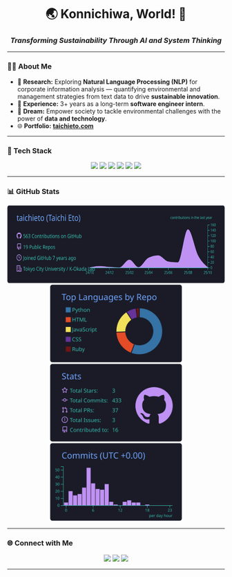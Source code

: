 <div align="center">

# 🌏 Konnichiwa, World! 👋  
### _Transforming Sustainability Through AI and System Thinking_

</div>

---

### 👨‍💻 About Me

- 🔭 **Research:** Exploring **Natural Language Processing (NLP)** for corporate information analysis — quantifying environmental and management strategies from text data to drive **sustainable innovation**.  
- 💼 **Experience:** 3+ years as a long-term **software engineer intern**. 
- 🌱 **Dream:** Empower society to tackle environmental challenges with the power of **data and technology**.  
- 🌐 **Portfolio:** [**taichieto.com**](https://taichieto.com)

---

### 🚀 Tech Stack

<p align="center">
  <a href="https://www.python.org" target="_blank"><img src="https://img.shields.io/badge/Python-3776AB.svg?style=for-the-badge&logo=python&logoColor=white"></a>
  <a href="https://pytorch.org/" target="_blank"><img src="https://img.shields.io/badge/PyTorch-EE4C2C.svg?style=for-the-badge&logo=pytorch&logoColor=white"></a>
  <a href="https://huggingface.co/" target="_blank"><img src="https://img.shields.io/badge/HuggingFace-FFD21E.svg?style=for-the-badge&logo=huggingface&logoColor=black"></a>
  <a href="https://www.docker.com/" target="_blank"><img src="https://img.shields.io/badge/Docker-2496ED.svg?style=for-the-badge&logo=docker&logoColor=white"></a>
  <a href="https://cloud.google.com" target="_blank"><img src="https://img.shields.io/badge/Google_Cloud-4285F4.svg?style=for-the-badge&logo=google-cloud&logoColor=white"></a>
  <a href="https://www.javascript.com/" target="_blank"><img src="https://img.shields.io/badge/JavaScript-F7DF1E.svg?style=for-the-badge&logo=javascript&logoColor=black"></a>
</p>

---

### 📊 GitHub Stats

<p align="center">
  <img src="https://raw.githubusercontent.com/taichieto/taichieto/main/profile-summary-card-output/tokyonight/0-profile-details.svg" height="180">
  <img src="https://raw.githubusercontent.com/taichieto/taichieto/main/profile-summary-card-output/tokyonight/1-repos-per-language.svg" height="180">
  <br/>
  <img src="https://raw.githubusercontent.com/taichieto/taichieto/main/profile-summary-card-output/tokyonight/3-stats.svg" height="180">
  <img src="https://raw.githubusercontent.com/taichieto/taichieto/main/profile-summary-card-output/tokyonight/4-productive-time.svg" height="180">
</p>

---

### 🌐 Connect with Me

<p align="center">
  <a href="https://taichieto.com" target="_blank"><img src="https://img.shields.io/badge/Portfolio-333333?style=for-the-badge&logo=About.me&logoColor=white"></a>
  <a href="https://linkedin.com/in/taichieto" target="_blank"><img src="https://img.shields.io/badge/LinkedIn-0077B5.svg?style=for-the-badge&logo=linkedin&logoColor=white"></a>
  <a href="https://x.com/itachitaichi" target="_blank"><img src="https://img.shields.io/badge/X_(Twitter)-000000.svg?style=for-the-badge&logo=x&logoColor=white"></a>
</p>

---
